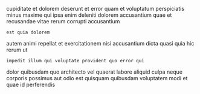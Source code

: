 <!--
title: Phased regional project
author: Meaghan
date: 2014-08-07-1900
link: 2014-08-07-1900-phased-regional-project
tags: [unicorns,IX,Photoshop,directive]
-->

cupiditate et dolorem deserunt  et error
quam et voluptatum perspiciatis minus maxime 
 qui ipsa   enim
deleniti dolorem accusantium
quae et recusandae vitae 
rerum corrupti    accusantium
 	est quia dolorem
autem animi  repellat  et exercitationem nisi accusantium 
dicta quasi  quia  hic rerum  ut
 	impedit illum qui voluptate provident quo error qui
dolor quibusdam quo  architecto vel quaerat  labore aliquid
culpa neque  corporis   possimus
aut  odio est quisquam
quibusdam voluptatem modi et quae  id perferendis